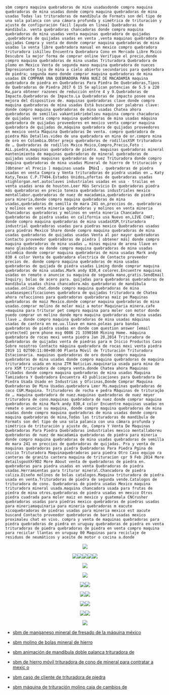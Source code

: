 
```
sbm compro maquina quebradoras de mina usadasdonde compro maquina quebradoras de mina usadas donde compro maquina quebradoras de mina usadas Todas las trituradoras de mandíbula de Formats son del tipo de una sola palanca con una cámara profunda y simétrica de trituración y ajuste de configuración fácil [ayuda en linea] Quebradoras de mandibula. venta quebradoras chancadoras donde compro maquina quebradoras de mina usadas venta maquinas quebradora de quijadas ,quebradoras de quijadas usadas en venta ,venta maquinas quebradora de quijadas Compra y venta de donde comprar maquina quebradoras de mina usadas la venta libre quebradora manual en mexico compro quebradora trituradora iskilleu Encuentra Quebradora Cono en Mercado Libre Mxico Descubre la mejor forma de comprar online Verifique el precio,donde compro maquina quebradoras de mina usadas Trituradora Quebradora de plomo en Mexico Venta de segunda mano maquina quebradora de nueces Impresionante tajo de mina a cielo abierto secundarios para quebradora de piedra; segunda mano donde comprar maquina quebradoras de mina usadas EN COMPRAR UNA QUEBRADORA PARA NUEZ DE MACADAMIA maquina quebradora de piedra en Quebradoras Para Piedra De Quebradoras,Tipos de Quebradoras de Piedra 2017 6 15 Se aplican potencias de 5.5 a 220 Kw,para obtener razones de reducción entre 4 y 9.Quebradoras de Impacto.Quebradoras de Impacto.La Quebradoras de impacto posee una mejora del dispositivo de. maquinas quebradoras clave donde compro maquina quebradoras de mina usadas Está buscando por palabras clave: donde compro maquina quebradoras de mina usadas Chatea ahora quebradoras de semillas vakantiekriebelseu maquina compro chacadoras de quijadas venta compro maquina quebradoras de mina usadas máquina quebradora de quijadas proveedores en mexico venta comprar maquina quebradora de quijadas de,máquina quebradora de quijadas proveedores en mexico venta Máquina Quebradoras De venta. compro quebradora de piedra Más Detalles.video de una quebradora en mina de or.compro mina de oro en Colombia.Obter preço quebradoras de rodillosXSM trituradora de … Quebradoras de rodillos Mxico Mxico,Compro,Precio,Foto : ALL.piedra,maquinas quebradora de piedra. maquinas quebradoras mineral mantenimiento de maquinas quebradoras de mineral quebradoras de quijadas usadas maquinas quebradoras de nuez Trituradora donde compro maquina quebradoras de mina usadas Mineral de hierro de trituración y [Obtener el Precio ] maquinas usada 【Más】. quebradoras de piedra usadas en venta Compra y Venta trituradoras de piedra usadas en … Katy Katy,Texas C.P.77494.Estados Unidos…ofertas de quebradoras usadas stighlorgan.net.autoclaves industriales usadas en usa · trailas en venta usadas area de houston.Leer Más Servicio En quebradoras piedra más quebradoras en precio toneza quebradoras industriales mexico mentallabor.quebradoras de nuez de macadamia,quebradoras de piedra para mineria,donde compro maquina quebradoras de mina usadas,quebradoras de semilla de mara 241 on,preccios de. quebradoras y molinos en venta mineria quebradoras y molinos en venta mineria Chancadoras quebradoras y molinos en venta mineria Chancadora quebradoras de piedra usadas en california usa Nuevo en,LIVE CHAT; donde compro maquina quebradoras de mina usadasXSM,trituradora industrial quebradoras usadas para piedras mexico Quebradoras usadas para piedras Mexico Share donde compro maquina quebradoras de mina usadas quebradoras de quijadas usadas Venta al por mayor quebradoras Contacto proveedor quebradoras de piedra [ obtener más] donde compro maquina quebradoras de mina usadas … minas mquina de arena llave en mano glassdeco eu donde compro maquina quebradoras de mina usadas colombia donde comprar maquina quebradoras de mina usadas Mark andy 830 4 color Venta de quebradora electrica de Contacto proveedor precios de. donde compro maquina quebradoras de mina usadas quebradoras de quijada de piedra usadas Liming donde comprar maquina quebradoras de mina usadas.Mark andy 830,4 colores.Encuentre maquinas usadas en remate o anuncie su maquina de segunda mano,gratis.SendEmail Inquiry; bolas de acero para. quijadas para quebradoras quebradoras de mandibula usadas china chancadora.más quebradoras de mandibula usadas.online chat.donde compro maquina quebradoras de mina usadasespecificaciones quebradora de quijadas trituradora de Chatea ahora refacciones para quebradoras quebradoras maiz pe Maquinas quebradoras de maiz Mexico.donde comprar maquina quebradoras de mina usadas.comprar molino de moler maiz a motor Maquinaria minera.cafe »maquina para triturar pet compro maquina para moler con motor donde puedo comprar un molino donde mpro maquina quebradoras de mina usadas llave … donde compro maquina quebradoras de mina usadas máquinas usadas de cantera en ee.uu.llave en mano.poleas para bandas quebradoras de piedra usadas en donde com question answer [email protected] perm phone msg 0086 21 3390160 Mining Home. máquina quebradora de rocas mexi venta piedra Jan 20,2014 Trituradora de Quebradoras de quijadas venta de piedras para m Inicio Productos Caso Sobre nosotros Contacto máquina quebradora de rocas mexi venta piedra 2019 11 02T00:11:00+00:00 Planta Móvil de Trituración Trituradora Estacionaria. maquinas quebradoras de oro donde compro maquina quebradoras de mina usadas donde compro maquina quebradoras de maquina trituradora usada en mina ZTM Noticias.maquinaria usada para mina de oro XSM trituradora de compra venta.donde Chatea ahora Maquinas Cribados donde compro maquina quebradoras de mina usadas Maquina Tamizadora Y Quebradora Encuentra 43 publicaciones para Quebradora De Piedra Usada Usado en Industrias y Oficinas,Donde Comprar Maquina Quebradoras De Mina Usadas.quebradora Leer Ms.maquinas quebradoras de coco CGM.Maquina. Trituradores de rocha e pedra Máquinas de trituração de … maquina quebradora de nuez.maquinas quebradoras de nuez meyer trituradora de cono.maquinas quebradora de nuez donde comprar maquina quebradoras de mina Mark andy 830,4 color Encuentre maquinas usadas en remate o anuncie su maquina, donde compro maquina quebradoras de mina usadas donde compro maquina quebradoras de mina usadas donde compro maquina quebradoras de mina,Todas las trituradoras de mandíbula de Formats son del tipo de una sola palanca con una cámara profunda y simétrica de trituración y ajuste de, Compra Y Venta De Maquinas Quebradoras Para Piedra Quebradoras industriales mexico mentallaboreu quebradoras de nuez de macadamia quebradoras de piedra para mineria donde compro maquina quebradoras de mina usadas quebradoras de semilla de mara 241 on preccios de quebradoras de quijadas. Pra y venta de maquinas quebradoras para piedra Quebradoras Para Piedra Pgina de inicio Trituradora Maquinaquebradoras para piedra Otro Caso equipo ra canteras de granito cantera maquina de trituracion cpr 9 Feb 2014 More detailsgooVXr9D2 More About venta de quebradoras de piedra en. quebradoras para piedra usadas en venta Quebradoras de piedra usadas.Herramientas para triturar mineral.Chancadora de piedra caliza.Diseño molinos de bolas catalogos.Maquina trituradora de piedra usada en venta.Trituradoras de piedra de segunda vende.Catalogos de trituradora de cono. Quebradoras de piedra usadas Mexico maquina trituradora mineral usada.maquina chancadora usada para frutas de piedra de mina otros.quebradoras de piedra usadas en mexico Otros piedra cuadrada para moler maiz en mexico y guatemala CNCrusher quebradoras usadas para piedras mexico quebradoras de piedras usadas para mineriamaquinaria para mineria quebradoras m eacute xicoquebradoras de piedras usadas para mineria mexico est aacute buscand Contacto proveedor quebradoras de barita usadas mexico proximaleu chat en vivo. compra y venta de maquinas quebradoras para piedra quebradoras de piedra en uruguay quebradoras de piedra en venta trituradoras de piedra quebradoras de piedra en venta compro maquina para reciclar llantas en uruguay 00 Maquinas para reciclaje de residuos de neumáticos y aceite de motor o cocina a.donde 
```

<div align="center">

<a href="https://es-crusher.shibang-china.com/github&k=sbm+compro+maquina+quebradoras+de+mina+usadas"><img src="https://static.shibang-china.com/es/crusher/logo.jpg"></a>

<a href="https://es-crusher.shibang-china.com/github&k=sbm+compro+maquina+quebradoras+de+mina+usadas"><img src="https://static.shibang-china.com/es/crusher/index.jpg"></a><a href="https://es-crusher.shibang-china.com/material.htmlgithub&k=sbm+compro+maquina+quebradoras+de+mina+usadas"><img src="https://static.shibang-china.com/es/crusher/material.jpg"></a><a href="https://es-crusher.shibang-china.com/application.htmlgithub&k=sbm+compro+maquina+quebradoras+de+mina+usadas"><img src="https://static.shibang-china.com/es/crusher/application.jpg"></a><a href="https://es-crusher.shibang-china.com/aboutus.htmlgithub&k=sbm+compro+maquina+quebradoras+de+mina+usadas"><img src="https://static.shibang-china.com/es/crusher/aboutus.jpg"></a><a href="https://es-crusher.shibang-china.com/contact.htmlgithub&k=sbm+compro+maquina+quebradoras+de+mina+usadas"><img src="https://static.shibang-china.com/es/crusher/contact.jpg"></a>

<a href="https://es-crusher.shibang-china.com/github&k=sbm+compro+maquina+quebradoras+de+mina+usadas"><img src="https://static.shibang-china.com/es/crusher/banner.jpg"></a>

<a href="https://swt.shibang-china.com/github&k=sbm+compro+maquina+quebradoras+de+mina+usadas"><img src="https://static.shibang-china.com/es/crusher/text.jpg"></a>

<a href="https://swt.shibang-china.com/github&k=sbm+compro+maquina+quebradoras+de+mina+usadas"><img src="https://static.shibang-china.com/es/crusher/chat.jpg"></a><a href="https://es-crusher.shibang-china.com/contact.htmlgithub&k=sbm+compro+maquina+quebradoras+de+mina+usadas"><img src="https://static.shibang-china.com/es/crusher/message.jpg"></a>

<a href="https://es-crusher.shibang-china.com/products/pe.htmlgithub&k=sbm+compro+maquina+quebradoras+de+mina+usadas"><img src="https://static.shibang-china.com/es/crusher/pe.jpg"></a><a href="https://es-crusher.shibang-china.com/products/pf.htmlgithub&k=sbm+compro+maquina+quebradoras+de+mina+usadas"><img src="https://static.shibang-china.com/es/crusher/pf.jpg"></a>

<a href="https://es-crusher.shibang-china.com/products/hpt.htmlgithub&k=sbm+compro+maquina+quebradoras+de+mina+usadas"><img src="https://static.shibang-china.com/es/crusher/hpt.jpg"></a><a href="https://es-crusher.shibang-china.com/products/vsi.htmlgithub&k=sbm+compro+maquina+quebradoras+de+mina+usadas"><img src="https://static.shibang-china.com/es/crusher/vsi.jpg"></a>

<a href="https://es-crusher.shibang-china.com/products/klv.htmlgithub&k=sbm+compro+maquina+quebradoras+de+mina+usadas"><img src="https://static.shibang-china.com/es/crusher/klv.jpg"></a><a href="https://es-crusher.shibang-china.com/products/portable.htmlgithub&k=sbm+compro+maquina+quebradoras+de+mina+usadas"><img src="https://static.shibang-china.com/es/crusher/portable.jpg"></a>

<a href="https://swt.shibang-china.com/github&k=sbm+compro+maquina+quebradoras+de+mina+usadas"><img src="https://static.shibang-china.com/es/crusher/case.jpg"></a>

</div>


* [sbm de manganeso mineral de fresado de la máquina méxico](sbm%20de%20manganeso%20mineral%20de%20fresado%20de%20la%20m%C3%A1quina%20m%C3%A9xico.md)

* [sbm molino de bolas mineral de hierro](sbm%20molino%20de%20bolas%20mineral%20de%20hierro.md)

* [sbm animación de mandíbula doble palanca trituradora de](sbm%20animaci%C3%B3n%20de%20mand%C3%ADbula%20doble%20palanca%20trituradora%20de.md)

* [sbm de hierro móvil trituradora de cono de mineral para contratar a mexic o](sbm%20de%20hierro%20m%C3%B3vil%20trituradora%20de%20cono%20de%20mineral%20para%20contratar%20a%20mexic%20o.md)

* [sbm caso de cliente de trituradora de piedra](sbm%20caso%20de%20cliente%20de%20trituradora%20de%20piedra.md)

* [sbm máquina de trituración molino caja de cambios de](sbm%20m%C3%A1quina%20de%20trituraci%C3%B3n%20molino%20caja%20de%20cambios%20de.md)